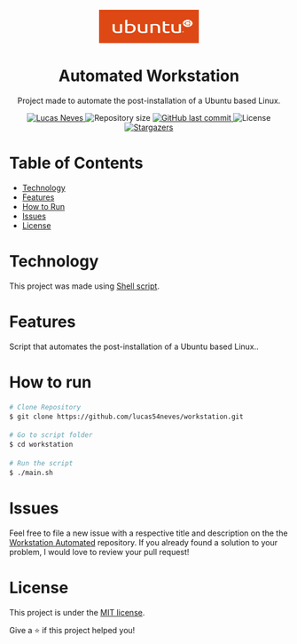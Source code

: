 <p align="center">
  <img src="https://github.com/lucas54neves/workstation/blob/master/.github/ubuntu-logo.png" alt="Ubuntu logo" width="180" height=60/>
</p>


<h1 align="center">
  Automated Workstation
</h1>

<p align="center">
  Project made to automate the post-installation of a Ubuntu based Linux.
</p>

<p align="center">	
  <a href="https://www.linkedin.com/in/lucas54neves/">
    <img alt="Lucas Neves" src="https://img.shields.io/badge/-lucas54neves-E95420?style=flat&logo=Linkedin&logoColor=black" />
  </a>
    <img alt="Repository size" src="https://img.shields.io/github/repo-size/lucas54neves/workstation?color=E95420">
  <a href="https://github.com/lucas54neves/workstation/commits/master">
    <img alt="GitHub last commit" src="https://img.shields.io/github/last-commit/lucas54neves/workstation?color=E95420">
  </a> 
    <img alt="License" src="https://img.shields.io/badge/license-MIT-8257E5?color=E95420">
  <a href="https://github.com/lucas54neves/workstation/stargazers">
    <img alt="Stargazers" src="https://img.shields.io/github/stars/lucas54neves/workstation?color=E95420&logo=github">
  </a>
</p>

# Table of Contents
* [Technology](#technology)
* [Features](#features)
* [How to Run](#how-to-run)
* [Issues](#issues)
* [License](#license)

# Technology
This project was made using <a href="https://pt.wikipedia.org/wiki/Shell_script/">Shell script</a>.

# Features
Script that automates the post-installation of a Ubuntu based Linux..

# How to run
```bash
# Clone Repository
$ git clone https://github.com/lucas54neves/workstation.git

# Go to script folder
$ cd workstation

# Run the script
$ ./main.sh
```
# Issues
Feel free to file a new issue with a respective title and description on the the [Workstation Automated](https://github.com/lucas54neves/workstation/issues) repository. If you already found a solution to your problem, I would love to review your pull request!

# License
This project is under the [MIT license](https://github.com/lucas54neves/workstation/blob/master/LICENSE).

Give a ⭐️ if this project helped you!
